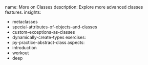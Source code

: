 name: More on Classes
description: Explore more advanced classes features.
insights:
  - metaclasses
  - special-attributes-of-objects-and-classes
  - custom-exceptions-as-classes
  - dynamically-create-types
exercises:
  - py-practice-abstract-class
aspects:
  - introduction
  - workout
  - deep
